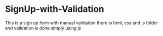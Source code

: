 # SignUp-with-Validation
This is a sign up form with manual validation 
there is html, css and js folder and validation is done simply using js 
